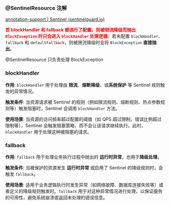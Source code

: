 ### @SentinelResource 注解

[annotation-support | Sentinel (sentinelguard.io)](https://sentinelguard.io/zh-cn/docs/annotation-support.html)

<font color="red">**若 blockHandler 和 fallback 都进行了配置，则被限流降级而抛出 `BlockException` 时只会进入 `blockHandler` 处理逻辑**</font>。若未配置 `blockHandler`、`fallback` 和 `defaultFallback`，则被限流降级时会将 `BlockException` **直接抛出**。

@SentinelResource 只负责处理 BlockException



### blockHandler

**作用**: `blockHandler` 用于处理由 **限流**、**熔断降级**、或**系统保护** 等 Sentinel 规则触发的异常情况。

**触发条件**: 当资源请求被 Sentinel 的规则（例如限流规则、熔断规则、热点参数规则等）触发阻塞时，Sentinel 会调用 `blockHandler` 方法。

**使用场景**: 当资源的访问频率超过配置的阈值（如 QPS 超过限制，错误比例超过限制等），Sentinel 会触发阻塞策略，而不会让该请求继续执行。此时，`blockHandler` 用于处理这种被阻塞的请求。



### fallback

**作用**: `fallback` 用于处理业务执行过程中抛出的 **运行时异常**，也用于**降级处理**。

**触发条件**: 当被保护的资源发生 **运行时异常** 或启用了 Sentinel 的降级规则时，会触发 `fallback`。

**使用场景**: 适用于业务逻辑执行时发生异常（如网络故障、数据库连接失败等）或者定义的降级规则触发时。`fallback` 用于对这种异常情况进行处理，以保证服务的可用性，避免系统崩溃或返回未处理的错误信息。